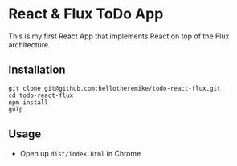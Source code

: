 # React & Flux ToDo App

This is my first React App that implements React on top of the Flux architecture.

## Installation

    git clone git@github.com:hellotheremike/todo-react-flux.git
    cd todo-react-flux
    npm install
    gulp

## Usage

* Open up `dist/index.html` in Chrome
